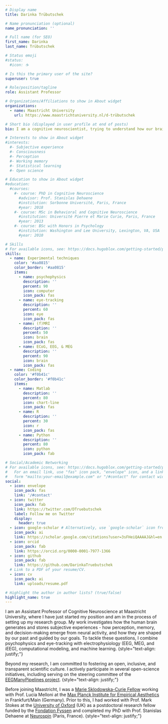 ```yaml
---
# Display name
title: Darinka Trübutschek

# Name pronunciation (optional)
name_pronunciation: ''

# Full name (for SEO)
first_name: Darinka
last_name: Trübutschek

# Status emoji
#status:
  #icon: ☕️

# Is this the primary user of the site?
superuser: true

# Role/position/tagline
role: Assistant Professor

# Organizations/Affiliations to show in About widget
organizations:
  - name: Maastricht University
    url: https://www.maastrichtuniversity.nl/d-trübutschek

# Short bio (displayed in user profile at end of posts)
bio: I am a cognitive neuroscientist, trying to understand how our brain generates and stores subjective experience. Beyond that, I am also a newly minted mother *2.

# Interests to show in About widget
#interests:
  #- Subjective experience
  #- Consciousness
  #- Perception
  #- Working memory
  #- Statistical learning
  #- Open science

# Education to show in About widget
#education:
  #courses:
    #- course: PhD in Cognitive Neuroscience
      #advisor: Prof. Stanislas Dehaene
      #institution: Sorbonne Université, Paris, France
      #year: 2018
    #- course: MSc in Behavioral and Cognitive Neuroscience
      #institution: Université Pierre et Marie Curie, Paris, France
      #year: 2013
    #- course: BSc with Honors in Psychology
      #institution: Washington and Lee University, Lexington, VA, USA
      #year: 2010

# Skills
# For available icons, see: https://docs.hugoblox.com/getting-started/page-builder/#icons
skills:
  - name: Experimental techniques
    color: '#aa0815'
    color_border: '#aa0815'
    items:
      - name: psychophysics
        description: ''
        percent: 90
        icon: computer
        icon_pack: fas
      - name: eye-tracking
        description: ''
        percent: 60
        icon: eye
        icon_pack: fas
      - name: (f)MRI
        description: ''
        percent: 50
        icon: brain
        icon_pack: fas
      - name: ECoG, EEG, & MEG
        description: ''
        percent: 90
        icon: brain
        icon_pack: fas
  - name: Coding
    color: '#f0b41c'
    color_border: '#f0b41c'
    items:
      - name: Matlab
        description: ''
        percent: 80
        icon: chart-line
        icon_pack: fas
      - name: R
        description: ''
        percent: 30
        icon: r
        icon_pack: fas
      - name: Python
        description: ''
        percent: 80
        icon: python
        icon_pack: fab

# Social/Academic Networking
# For available icons, see: https://docs.hugoblox.com/getting-started/page-builder/#icons
#   For an email link, use "fas" icon pack, "envelope" icon, and a link in the
#   form "mailto:your-email@example.com" or "/#contact" for contact widget.
social:
  - icon: envelope
    icon_pack: fas
    link: '/#contact'
  - icon: twitter
    icon_pack: fab
    link: https://twitter.com/DTruebutschek
    label: Follow me on Twitter
    display:
      header: true
  - icon: google-scholar # Alternatively, use `google-scholar` icon from `ai` icon pack
    icon_pack: ai
    link: https://scholar.google.com/citations?user=3sFHeiQAAAAJ&hl=en
  - icon: orcid
    icon_pack: fab
    link: https://orcid.org/0000-0001-7977-1366
  - icon: github
    icon_pack: fab
    link: https://github.com/DarinkaTruebutschek
  # Link to a PDF of your resume/CV.
  - icon: cv
    icon_pack: ai
    link: uploads/resume.pdf

# Highlight the author in author lists? (true/false)
highlight_name: true
---
```


I am an Assistant Professor of Cognitive Neuroscience at Maastricht University, where I have just started my position and am in the process of setting up my research group. My work investigates how the human brain generates and stores subjective experiences - how perception, memory, and decision-making emerge from neural activity, and how they are shaped by our past and guided by our goals. To tackle these questions, I combine psychophysics and eye-tracking with electrophysiology (EEG, MEG, and iEEG), computational modeling, and machine learning.
{style="text-align: justify;"}

Beyond my research, I am committed to fostering an open, inclusive, and transparent scientific culture. I actively participate in several open-science initiatives, including serving on the steering committee of the [EEGManyPipelines project](https://eegmanypipelines.github.io/).
{style="text-align: justify;"}

Before joining Maastricht, I was a [Marie Sklodowska-Curie Fellow](https://cordis.europa.eu/project/id/101023805) working with Prof. Lucia Melloni at the [Max Planck Institute for Empirical Aesthetics](https://www.aesthetics.mpg.de/en/research/research-group-neural-circuits-consciousness-and-cognition.html) in Frankfurt/Main (Germany). Prior to this, I had worked with Prof. Mark Stokes at the [University of Oxford](https://www.psy.ox.ac.uk/news/in-memoriam-mark-stokes) (UK) as a postdoctoral research fellow funded by the [Fondation Fyssen](https://www.fondationfyssen.fr/en/) and completed my PhD with Prof. Stanislas Dehaene at [Neurospin](https://www.unicog.org/) (Paris, France).
{style="text-align: justify;"}
